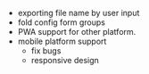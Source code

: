* exporting file name by user input
* fold config form groups
* PWA support for other platform.
* mobile platform support
    - fix bugs
    - responsive design
